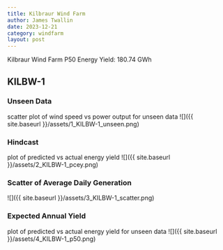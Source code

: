 ```yaml
---
title: Kilbraur Wind Farm
author: James Twallin
date: 2023-12-21
category: windfarm
layout: post
---
```

Kilbraur Wind Farm P50 Energy Yield: 180.74 GWh

KILBW-1
-------------
### Unseen Data 
scatter plot of wind speed vs power output for unseen data
![]({{ site.baseurl }}/assets/1_KILBW-1_unseen.png)
### Hindcast 
plot of predicted vs actual energy yield
![]({{ site.baseurl }}/assets/2_KILBW-1_pcey.png)
### Scatter of Average Daily Generation 

![]({{ site.baseurl }}/assets/3_KILBW-1_scatter.png)
### Expected Annual Yield 
plot of predicted vs actual energy yield for unseen data
![]({{ site.baseurl }}/assets/4_KILBW-1_p50.png)

